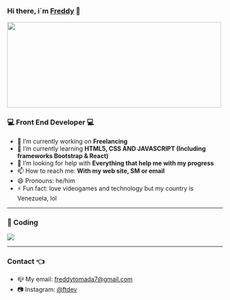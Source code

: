 ### Hi there, i´m [Freddy][website] 👋

<img style="width: 500px; height: 200px" src="https://media.giphy.com/media/26tn33aiTi1jkl6H6/giphy.gif?cid=ecf05e475v8v3wc65ngoe3powpizztl8aq277a7i2dn3dh9f&rid=giphy.gif&ct=g"> <br>

### :computer: Front End Developer :computer: <br>
#### 


- 🔭 I’m currently working on <b>Freelancing</b>
- 🌱 I’m currently learning <b>HTML5, CSS AND JAVASCRIPT (Including frameworks Bootstrap & React)</b>
- 🤔 I’m looking for help with <b>Everything that help me with my progress</b>
- 📫 How to reach me: <b>With my web site, SM or email</b>
- 😄 Pronouns: he/him
- ⚡ Fun fact: love videogames and technology but my country is Venezuela, lol
---
### :gem: Coding

<img src="https://skills.thijs.gg/icons?i=js,html,css,react">

---
### Contact :point_left:
- :mailbox_closed: My email: freddytomada7@gmail.com
- :camera: Instagram: [@ftdev][instagram]

<!-- FUTURE LINKS -->
[website]: https://google.com/
[instagram]: https: